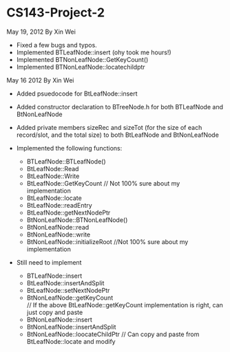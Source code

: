 CS143-Project-2
===============

May 19, 2012 By Xin Wei
 - Fixed a few bugs and typos.
 - Implemented BTLeafNode::insert (ohy took me hours!)
 - Implemented BTNonLeafNode::GetKeyCount()
 - Implemented BTNonLeafNode::locatechildptr

May 16 2012 By Xin Wei
 - Added psuedocode for BtLeafNode::insert
 - Added constructor declaration to BTreeNode.h for both BTLeafNode and BtNonLeafNode
 - Added private members sizeRec and sizeTot (for the size of each record/slot, and the total size)
	to both BtLeafNode and BtNonLeafNode
 - Implemented the following functions:
 	- BTLeafNode::BTLeafNode()
	- BtLeafNode::Read
	- BtLeafNode::Write
	- BtLeafNode::GetKeyCount
		// Not 100% sure about my implementation
	- BtLeafNode::locate
	- BtLeafNode::readEntry
	- BtLeafNode::getNextNodePtr
	- BtNonLeafNode::BTNonLeafNode()
	- BtNonLeafNode::read
	- BtNonLeafNode::write
	- BtNonLeafNode::initializeRoot
		//Not 100% sure about my implementation


 - Still need to implement
	- BTLeafNode::insert
	- BtLeafNode::insertAndSplit
	- BtLeafNode::setNextNodePtr
	- BtNonLeafNode::getKeyCount	
		// If the above BtLeafNode::getKeyCount implementation is right, can just copy and paste
	- BtNonLeafNode::insert
	- BtNonLeafNode::insertAndSplit
	- BtNonLeafNode::loocateChildPtr
		// Can copy and paste from BtLeafNode::locate and modify
